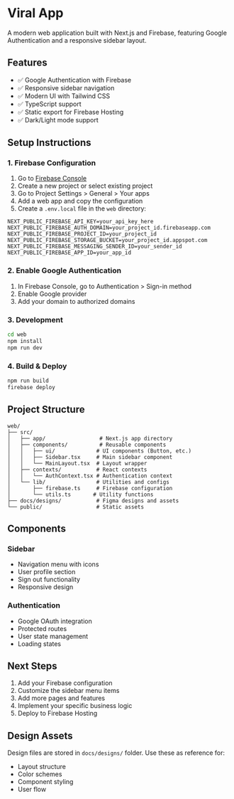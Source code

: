 # Viral App

A modern web application built with Next.js and Firebase, featuring Google Authentication and a responsive sidebar layout.

## Features

- ✅ Google Authentication with Firebase
- ✅ Responsive sidebar navigation
- ✅ Modern UI with Tailwind CSS
- ✅ TypeScript support
- ✅ Static export for Firebase Hosting
- ✅ Dark/Light mode support

## Setup Instructions

### 1. Firebase Configuration

1. Go to [Firebase Console](https://console.firebase.google.com/)
2. Create a new project or select existing project
3. Go to Project Settings > General > Your apps
4. Add a web app and copy the configuration
5. Create a `.env.local` file in the `web` directory:

```env
NEXT_PUBLIC_FIREBASE_API_KEY=your_api_key_here
NEXT_PUBLIC_FIREBASE_AUTH_DOMAIN=your_project_id.firebaseapp.com
NEXT_PUBLIC_FIREBASE_PROJECT_ID=your_project_id
NEXT_PUBLIC_FIREBASE_STORAGE_BUCKET=your_project_id.appspot.com
NEXT_PUBLIC_FIREBASE_MESSAGING_SENDER_ID=your_sender_id
NEXT_PUBLIC_FIREBASE_APP_ID=your_app_id
```

### 2. Enable Google Authentication

1. In Firebase Console, go to Authentication > Sign-in method
2. Enable Google provider
3. Add your domain to authorized domains

### 3. Development

```bash
cd web
npm install
npm run dev
```

### 4. Build & Deploy

```bash
npm run build
firebase deploy
```

## Project Structure

```
web/
├── src/
│   ├── app/                 # Next.js app directory
│   ├── components/          # Reusable components
│   │   ├── ui/             # UI components (Button, etc.)
│   │   ├── Sidebar.tsx     # Main sidebar component
│   │   └── MainLayout.tsx  # Layout wrapper
│   ├── contexts/           # React contexts
│   │   └── AuthContext.tsx # Authentication context
│   └── lib/                # Utilities and configs
│       ├── firebase.ts     # Firebase configuration
│       └── utils.ts       # Utility functions
├── docs/designs/           # Figma designs and assets
└── public/                 # Static assets
```

## Components

### Sidebar
- Navigation menu with icons
- User profile section
- Sign out functionality
- Responsive design

### Authentication
- Google OAuth integration
- Protected routes
- User state management
- Loading states

## Next Steps

1. Add your Firebase configuration
2. Customize the sidebar menu items
3. Add more pages and features
4. Implement your specific business logic
5. Deploy to Firebase Hosting

## Design Assets

Design files are stored in `docs/designs/` folder. Use these as reference for:
- Layout structure
- Color schemes
- Component styling
- User flow